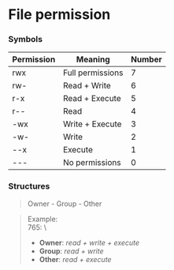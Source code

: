# File permission

### Symbols

| Permission | Meaning          | Number |
| ---------- | -------          | ------ |
| rwx        | Full permissions | 7      |
| rw-        | Read + Write     | 6      |
| r-x        | Read + Execute   | 5      |
| r--        | Read             | 4      |
| -wx        | Write + Execute  | 3      |
| -w-        | Write            | 2      |
| --x        | Execute          | 1      |
| ---        | No permissions   | 0      |


### Structures

> Owner - Group - Other

> Example:\
> 765: \
> + __Owner__: _read + write + execute_
> + __Group__: _read + write_
> + __Other__: _read + execute_
